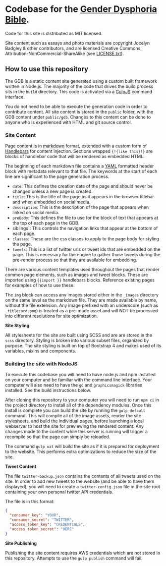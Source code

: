 
# Codebase for the [Gender Dysphoria Bible](https://genderdysphoria.fyi).

Code for this site is distributed as MIT licensed.

Site content such as essays and photo materials are copyright Jocelyn Badgley & other contributors, and are licensed Creative Commons, Attribution-NonCommercial-ShareAlike (see [LICENSE.txt](LICENSE.txt)).

## How to use this repository

The GDB is a static content site generated using a custom built framework written in Node.js. The majority of the code that drives the build process sits in the `build` directory. This code is activated via a [GulpJS](https://gulpjs.com/) command interface.

You do not need to be able to execute the generation code in order to contribute content. All site content is stored in the `public` folder, with the GDB content under `public/gdb`. Changes to this content can be done to anyone who is experienced with HTML and git source control.

### Site Content

Page content is in [markdown](https://www.markdownguide.org/getting-started/) format, extended with a custom form of [Handlebars](https://handlebarsjs.com/guide/) for content injection. Sections wrapped `{!{like this}!}` are blocks of handlebar code that will be rendered as embedded HTML.

The beginning of each markdown file contains a [YAML](https://yaml.org/) formatted header block with metadata relevant to that file. The keywords at the start of each line are significant to the page generation process.

- `date`: This defines the creation date of the page and should never be changed unless a new page is created.
- `title`: This is the title of the page as it appears in the browser titlebar and when embedded on social media.
- `description`: This is the description of the page that appears when linked on social media.
- `preBody`: This defines the file to use for the block of text that appears at the top of each page in the GDB.
- siblings`: This controls the navigation links that appear at the bottom of each page.
- `classes`: These are the css classes to apply to the page body for styling the page.
- `tweets`: This is a list of twitter urls or tweet ids that are embedded on the page. This is necessary for the engine to gather those tweets during the pre-render process so that they are available for embedding.

There are various content templates used throughout the pages that render common page elements, such as images and tweet blocks. These are imported using `{{import }}` handlebars blocks. Reference existing pages for examples of how to use these.

The `img` block can access any images stored either in the `_images` directory on the same level as the markdown file. They are made available by name, without the file extension. Any image prefixed with an underscore (such as `_titlecard.png`) is treated as a pre-made asset and will NOT be processed into different resolutions for site optimization.

**Site Styling**

All stylesheets for the site are built using SCSS and are are stored in the `scss` directory. Styling is broken into various subset files, organized by purpose. The site styling is built on top of Bootstrap 4 and makes used of its variables, mixins and components.

### Building the site with NodeJS

To execute this codebase you will need to have node.js and npm installed on your computer and be familiar with the command line interface. Your computer will also need to have the `gd` and `graphicsmagick` libraries installed. See the build instructions below.

After cloning this repository to your computer you will need to run `npm ci` in the project directory to install all of the dependency modules. Once this install is complete you can build the site by running the `gulp default` command. This will compile all of the image assets, render the site stylesheets, and build the individual pages, before launching a local webserver to host the site for previewing the rendered content. Any changes made to the content while this server is running will trigger a recompile so that the page can simply be reloaded.

The command `gulp uat` will build the site as if it is prepared for deployment to the website. This performs extra optimizations to reduce the size of the site.

**Tweet Content**

The file `twitter-backup.json` contains the contents of all tweets used on the site. In order to add new tweets to the website (and be able to have them displayed), you will need to create a `twitter-config.json` file in the site root containing your own personal twitter API credentials.

The file is in this format:

```json
{
  "consumer_key": "YOUR",
  "consumer_secret": "TWITTER",
  "access_token_key": "CREDENTIALS",
  "access_token_secret": "HERE"
}
```

**Site Publishing**

Publishing the site content requires AWS credentials which are not stored in this repository. Attempts to use the `gulp publish` command will fail.

